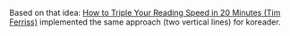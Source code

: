 Based on that idea: [How to Triple Your Reading Speed in 20 Minutes (Tim Ferriss)](https://youtu.be/jeOHqI9SqOI?t=137) implemented the same approach (two vertical lines) for koreader. 